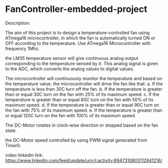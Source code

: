 # FanController-embedded-project

Description:

The aim of this project is to design a temperature-controlled fan using ATmega16 microcontroller, in which the fan is automatically turned ON or OFF according to the temperature. Use ATmega16 Microcontroller with frequency 1Mhz.

the LM35 temperature sensor will give continuous analog output corresponding to the temperature sensed by it. This analog signal is given to the ADC, which converts the analog values to digital values.


The microcontroller will continuously monitor the temperature and based on the temperature value, the microcontroller will drive the fan like that:
a. If the temperature is less than 30C turn off the fan. 
b. If the temperature is greater than or equal 30C turn on the fan with 25% of its maximum speed. 
c. If the temperature is greater than or equal 60C turn on the fan with 50% of its maximum speed. 
d. If the temperature is greater than or equal 90C turn on the fan with 75% of its maximum speed.
e. If the temperature is greater than or equal 120C turn on the fan with 100% of its
maximum speed.

The DC-Motor rotates in clock-wise direction or stopped based on
the fan state.

the DC-Motor speed controlled by using PWM signal generated from Timer0.

video linkedin link:
https://www.linkedin.com/feed/update/urn:li:activity:6947310803112841216/
